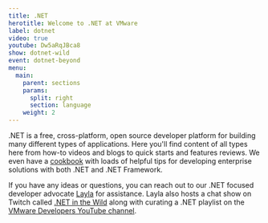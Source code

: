 ```yaml
---
title: .NET
herotitle: Welcome to .NET at VMware
label: dotnet
video: true
youtube: Dw5aRqJBca8
show: dotnet-wild
event: dotnet-beyond
menu:
  main:
    parent: sections
    params:
      split: right
      section: language
    weight: 2
---
```


.NET is a free, cross-platform, open source developer platform for building many different types of applications. Here you'll find content of all types here from how-to videos and blogs to quick starts and features reviews. We even have a [cookbook](/cookbooks/dotnet) with loads of helpful tips for developing enterprise solutions with both .NET and .NET Framework.

If you have any ideas or questions, you can reach out to our .NET focused developer advocate [Layla](/team/layla-porter) for assistance. Layla also hosts a chat show on Twitch called [.NET in the Wild](/tv/dotnet-wild) along with curating a .NET playlist on the [VMware Developers YouTube channel](https://www.youtube.com/watch?v=QTZVwBSFhFM&list=PLAdzTan_eSPQm7gfKRNZYMG8t8c55LvkS).